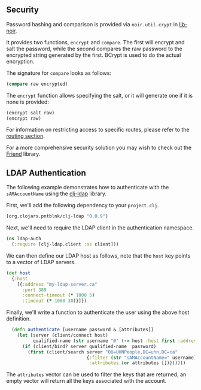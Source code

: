 ## Security

Password hashing and comparison is provided via `noir.util.crypt` in [lib-noir](https://github.com/noir-clojure/lib-noir).

It provides two functions, `encrypt` and `compare`. The first will encrypt and salt the password,
while the second compares the raw password to the encrypted string generated by the first. BCrypt
is used to do the actual encryption.

The signature for `compare` looks as follows:

```clojure
(compare raw encrypted)
```

The `encrypt` function allows specifying the salt, or it will generate one if it is none is provided:

```clojure
(encrypt salt raw)
(encrypt raw)
```

For information on restricting access to specific routes, please refer to the [routing section](/docs/routes.md#marking_routes_as_restricted).

For a more comprehensive security solution you may wish to check out the [Friend](https://github.com/cemerick/friend) library.

## LDAP Authentication

The following example demonstrates how to authenticate with the `sAMAccountName` using the [clj-ldap](https://github.com/pauldorman/clj-ldap) library.

First, we'll add the following dependency to your `project.clj`.

```clojure
[org.clojars.pntblnk/clj-ldap "0.0.9"]
```

Next, we'll need to require the LDAP client in the authentication namespace.

```clojure
(ns ldap-auth  
  (:require [clj-ldap.client :as client]))
```

We can then define our LDAP host as follows, note that the `host` key points to a vector of LDAP servers.

```clojure
(def host
  {:host
    [{:address "my-ldap-server.ca"
      :port 389
      :connect-timeout (* 1000 5)
      :timeout (* 1000 30)}]})
```

Finally, we'll write a function to authenticate the user using the above host definition.

```clojure
  (defn authenticate [username password & [attributes]]
    (let [server (client/connect host)
          qualified-name (str username "@" (-> host :host first :address))]
      (if (client/bind? server qualified-name  password)
        (first (client/search server "OU=UHNPeople,DC=uhn,DC=ca"
                              {:filter (str "sAMAccountName=" username)
                               :attributes (or attributes [])})))))
``` 

The `attributes` vector can be used to filter the keys that are returned, an empty vector will return all the keys associated with the account.
